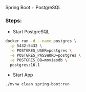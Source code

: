 Spring Boot + PostgreSQL

### Steps:
* Start PostgreSQL
```bash
docker run -d --name postgres \
  -p 5432:5432 \
  -e POSTGRES_USER=postgres \
  -e POSTGRES_PASSWORD=postgres \
  -e POSTGRES_DB=moviesdb \
  postgres:16.1 
```

* Start App
```bash
./mvnw clean spring-boot:run 
```
